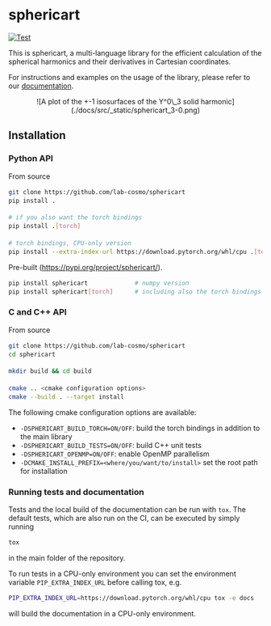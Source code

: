 # sphericart

[![Test](https://github.com/lab-cosmo/sphericart/actions/workflows/tests.yml/badge.svg?branch=main)](https://github.com/lab-cosmo/sphericart/actions/workflows/tests.yml)

This is sphericart, a multi-language library for the efficient calculation of the
spherical harmonics and their derivatives in Cartesian coordinates.

For instructions and examples on the usage of the library, please refer to our
[documentation](https://sphericart.readthedocs.io/en/latest/).

<div style="text-align: center;">
![A plot of the +-1 isosurfaces of the Y^0\_3 solid harmonic](./docs/src/_static/sphericart_3-0.png)
</div>

## Installation

### Python API

From source

```bash
git clone https://github.com/lab-cosmo/sphericart
pip install .

# if you also want the torch bindings
pip install .[torch]

# torch bindings, CPU-only version
pip install --extra-index-url https://download.pytorch.org/whl/cpu .[torch]
```

Pre-built (https://pypi.org/project/sphericart/).

```bash
pip install sphericart             # numpy version
pip install sphericart[torch]      # including also the torch bindings
```

### C and C++ API

From source

```bash
git clone https://github.com/lab-cosmo/sphericart
cd sphericart

mkdir build && cd build

cmake .. <cmake configuration options>
cmake --build . --target install
```

The following cmake configuration options are available:
- `-DSPHERICART_BUILD_TORCH=ON/OFF`: build the torch bindings in addition to the main library
- `-DSPHERICART_BUILD_TESTS=ON/OFF`: build C++ unit tests
- `-DSPHERICART_OPENMP=ON/OFF`: enable OpenMP parallelism
- `-DCMAKE_INSTALL_PREFIX=<where/you/want/to/install>` set the root path for installation


### Running tests and documentation

Tests and the local build of the documentation can be run with `tox`.
The default tests, which are also run on the CI, can be executed by simply running
```bash
tox
```
in the main folder of the repository.

To run tests in a CPU-only environment you can set the environment variable
`PIP_EXTRA_INDEX_URL` before calling tox, e.g.
```bash
PIP_EXTRA_INDEX_URL=https://download.pytorch.org/whl/cpu tox -e docs
```
will build the documentation in a CPU-only environment.

